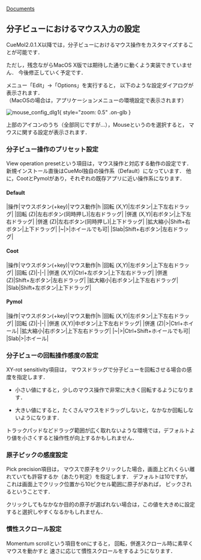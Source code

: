 [Documents](../../Documents)

## 分子ビューにおけるマウス入力の設定

CueMol2.0.1.X以降では，分子ビューにおけるマウス操作をカスタマイズすることが可能です．

ただし，残念ながらMacOS X版では期待した通りに動くよう実装できていません．
今後修正していく予定です．

メニュー「Edit」→「Options」を実行すると，
以下のような設定ダイアログが表示されます．<br />
（MacOSの場合は，アプリケーションメニューの環境設定で表示されます）

![mouse_config_dlg1](../../assets/images/cuemol2/MouseInputConfig/mouse_config_dlg1.png){ style="zoom: 0.5" .on-glb }

上部のアイコンのうち（全部同じですが...），Mouseというのを選択すると，
マウスに関する設定が表示されます．

### 分子ビュー操作のプリセット設定
View operation presetという項目は，マウス操作と対応する動作の設定です．
新規インストール直後はCueMol独自の操作系（Default）になっています．
他に，CootとPymolがあり，それぞれの既存アプリに近い操作系になります．
#### Default
|操作|マウスボタン(+key)|マウス動作|h
|回転 (X,Y)|左ボタン|上下左右ドラッグ|
|回転 (Z)|左右ボタン(同時押し)|左右ドラッグ|
|併進 (X,Y)|右ボタン|上下左右ドラッグ|
|併進 (Z)|左右ボタン(同時押し)|上下ドラッグ|
|拡大縮小|Shift+右ボタン|上下ドラッグ|
|~|>|ホイールでも可|
|Slab|Shift+右ボタン|左右ドラッグ|

#### Coot
|操作|マウスボタン(+key)|マウス動作|h
|回転 (X,Y)|左ボタン|上下左右ドラッグ|
|回転 (Z)|-|-|
|併進 (X,Y)|Ctrl+左ボタン|上下左右ドラッグ|
|併進 (Z)|Shift+左ボタン|左右ドラッグ|
|拡大縮小|右ボタン|上下左右ドラッグ|
|Slab|Shift+左ボタン|上下ドラッグ|

#### Pymol
|操作|マウスボタン(+key)|マウス動作|h
|回転 (X,Y)|左ボタン|上下左右ドラッグ|
|回転 (Z)|-|-|
|併進 (X,Y)|中ボタン|上下左右ドラッグ|
|併進 (Z)|>|Ctrl+ホイール|
|拡大縮小|右ボタン|上下左右ドラッグ|
|~|>|Ctrl+Shift+ホイールでも可|
|Slab|>|ホイール|

### 分子ビューの回転操作感度の設定
XY-rot sensitivity項目は，
マウスドラッグで分子ビューを回転させる場合の感度を指定します．

- 小さい値にすると，少しのマウス操作で非常に大きく回転するようになります．

- 大きい値にすると，たくさんマウスをドラッグしないと，なかなか回転しないようになります．

トラックパッドなどドラッグ範囲が広く取れないような環境では，デフォルトより値を小さくすると操作性が向上するかもしれません．

### 原子ピックの感度設定
Pick precision項目は，
マウスで原子をクリックした場合，画面上どれくらい離れていても許容するか（あたり判定）を指定します．
デフォルトは10ですが，これは画面上でクリック位置から10ピクセル範囲に原子があれば，
ピックされるということです．

クリックしてもなかなか目的の原子が選ばれない場合は，この値を大きめに設定すると選択しやすくなるかもしれません．

### 慣性スクロール設定
Momentum scrollという項目をonにすると，
回転，併進スクロール時に素早くマウスを動かすと
速さに応じて慣性スクロールをするようになります．
